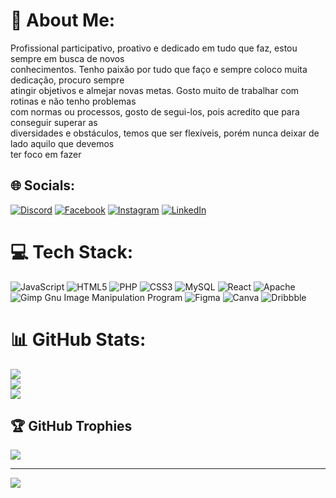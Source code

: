 # 💫 About Me:
Profissional participativo, proativo e dedicado em tudo que faz, estou sempre em busca de novos<br>conhecimentos. Tenho paixão por tudo que faço e sempre coloco muita dedicação, procuro sempre<br>atingir objetivos e almejar novas metas. Gosto muito de trabalhar com rotinas e não tenho problemas<br>com normas ou processos, gosto de segui-los, pois acredito que para conseguir superar as<br>diversidades e obstáculos, temos que ser flexíveis, porém nunca deixar de lado aquilo que devemos<br>ter foco em fazer


## 🌐 Socials:
[![Discord](https://img.shields.io/badge/Discord-%237289DA.svg?logo=discord&logoColor=white)](https://discord.gg/@daniloduarte#3431) [![Facebook](https://img.shields.io/badge/Facebook-%231877F2.svg?logo=Facebook&logoColor=white)](https://www.facebook.com/danilo.duarte.7505) [![Instagram](https://img.shields.io/badge/Instagram-%23E4405F.svg?logo=Instagram&logoColor=white)](https://www.instagram.com/danilojduarte/) [![LinkedIn](https://img.shields.io/badge/LinkedIn-%230077B5.svg?logo=linkedin&logoColor=white)](https://www.linkedin.com/in/danilo-jos%C3%A9-duarte-0b38a61a9/) 

# 💻 Tech Stack:
![JavaScript](https://img.shields.io/badge/javascript-%23323330.svg?style=for-the-badge&logo=javascript&logoColor=%23F7DF1E) ![HTML5](https://img.shields.io/badge/html5-%23E34F26.svg?style=for-the-badge&logo=html5&logoColor=white) ![PHP](https://img.shields.io/badge/php-%23777BB4.svg?style=for-the-badge&logo=php&logoColor=white) ![CSS3](https://img.shields.io/badge/css3-%231572B6.svg?style=for-the-badge&logo=css3&logoColor=white) ![MySQL](https://img.shields.io/badge/mysql-%2300f.svg?style=for-the-badge&logo=mysql&logoColor=white) ![React](https://img.shields.io/badge/react-%2320232a.svg?style=for-the-badge&logo=react&logoColor=%2361DAFB) ![Apache](https://img.shields.io/badge/apache-%23D42029.svg?style=for-the-badge&logo=apache&logoColor=white) ![Gimp Gnu Image Manipulation Program](https://img.shields.io/badge/Gimp-657D8B?style=for-the-badge&logo=gimp&logoColor=FFFFFF) 	![Figma](https://img.shields.io/badge/figma-%23F24E1E.svg?style=for-the-badge&logo=figma&logoColor=white) ![Canva](https://img.shields.io/badge/Canva-%2300C4CC.svg?style=for-the-badge&logo=Canva&logoColor=white) ![Dribbble](https://img.shields.io/badge/Dribbble-EA4C89?style=for-the-badge&logo=dribbble&logoColor=white)
# 📊 GitHub Stats:
![](https://github-readme-stats.vercel.app/api?username=danilojduarte&theme=dracula&hide_border=false&include_all_commits=false&count_private=false)<br/>
![](https://github-readme-streak-stats.herokuapp.com/?user=danilojduarte&theme=dracula&hide_border=false)<br/>
![](https://github-readme-stats.vercel.app/api/top-langs/?username=danilojduarte&theme=dracula&hide_border=false&include_all_commits=false&count_private=false&layout=compact)

## 🏆 GitHub Trophies
![](https://github-profile-trophy.vercel.app/?username=danilojduarte&theme=radical&no-frame=false&no-bg=true&margin-w=4)

---
[![](https://visitcount.itsvg.in/api?id=danilojduarte&icon=0&color=0)](https://visitcount.itsvg.in)

<!-- Proudly created with GPRM ( https://gprm.itsvg.in ) -->
